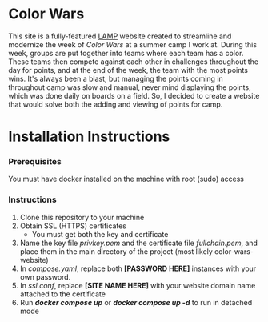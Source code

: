 # **Color Wars**

This site is a fully-featured [LAMP](https://en.wikipedia.org/wiki/LAMP_(software_bundle)) website created to streamline
and modernize the week of *Color Wars* at a summer camp I work at. During this week, groups are put together into teams
where each team has a color. These teams then compete against each other in challenges throughout the day for points, and
at the end of the week, the team with the most points wins. It's always been a blast, but managing the points coming in
throughout camp was slow and manual, never mind displaying the points, which was done daily on boards on a field. So,
I decided to create a website that would solve both the adding and viewing of points for camp.

# Installation Instructions

### Prerequisites
You must have docker installed on the machine with root (sudo) access

### Instructions
1. Clone this repository to your machine
2. Obtain SSL (HTTPS) certificates
   - You must get both the key and certificate
3. Name the key file *privkey.pem* and the certificate file *fullchain.pem*, and place them in the main directory of the project (most likely color-wars-website)
4. In *compose.yaml*, replace both **[PASSWORD HERE]** instances with your own password.
5. In *ssl.conf*, replace **[SITE NAME HERE]** with your website domain name attached to the certificate
6. Run ***docker compose up*** or ***docker compose up -d*** to run in detached mode